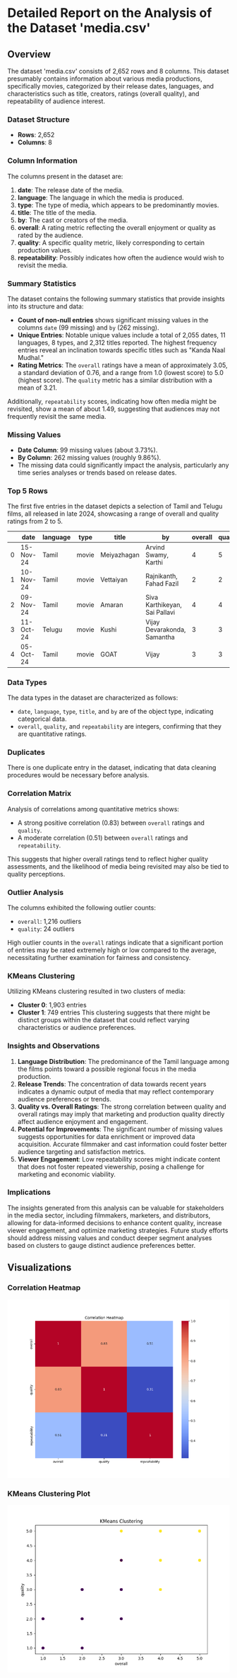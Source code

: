 
 # Detailed Report on the Analysis of the Dataset 'media.csv'

## Overview
The dataset 'media.csv' consists of 2,652 rows and 8 columns. This dataset presumably contains information about various media productions, specifically movies, categorized by their release dates, languages, and characteristics such as title, creators, ratings (overall quality), and repeatability of audience interest.

### Dataset Structure
- **Rows**: 2,652
- **Columns**: 8

### Column Information
The columns present in the dataset are:
1. **date**: The release date of the media.
2. **language**: The language in which the media is produced.
3. **type**: The type of media, which appears to be predominantly movies.
4. **title**: The title of the media.
5. **by**: The cast or creators of the media.
6. **overall**: A rating metric reflecting the overall enjoyment or quality as rated by the audience.
7. **quality**: A specific quality metric, likely corresponding to certain production values.
8. **repeatability**: Possibly indicates how often the audience would wish to revisit the media.

### Summary Statistics
The dataset contains the following summary statistics that provide insights into its structure and data:
- **Count of non-null entries** shows significant missing values in the columns `date` (99 missing) and `by` (262 missing).
- **Unique Entries**: Notable unique values include a total of 2,055 dates, 11 languages, 8 types, and 2,312 titles reported. The highest frequency entries reveal an inclination towards specific titles such as "Kanda Naal Mudhal."
- **Rating Metrics**: The `overall` ratings have a mean of approximately 3.05, a standard deviation of 0.76, and a range from 1.0 (lowest score) to 5.0 (highest score). The `quality` metric has a similar distribution with a mean of 3.21.

Additionally, `repeatability` scores, indicating how often media might be revisited, show a mean of about 1.49, suggesting that audiences may not frequently revisit the same media.

### Missing Values
- **Date Column**: 99 missing values (about 3.73%).
- **By Column**: 262 missing values (roughly 9.86%).
- The missing data could significantly impact the analysis, particularly any time series analyses or trends based on release dates.

### Top 5 Rows
The first five entries in the dataset depicts a selection of Tamil and Telugu films, all released in late 2024, showcasing a range of overall and quality ratings from 2 to 5.

|     | date       | language | type  | title           | by                           | overall | quality | repeatability |
|-----|------------|----------|-------|------------------|-------------------------------|---------|---------|---------------|
| 0   | 15-Nov-24  | Tamil    | movie | Meiyazhagan      | Arvind Swamy, Karthi       | 4       | 5       | 1             |
| 1   | 10-Nov-24  | Tamil    | movie | Vettaiyan        | Rajnikanth, Fahad Fazil    | 2       | 2       | 1             |
| 2   | 09-Nov-24  | Tamil    | movie | Amaran           | Siva Karthikeyan, Sai Pallavi | 4     | 4       | 1             |
| 3   | 11-Oct-24  | Telugu   | movie | Kushi            | Vijay Devarakonda, Samantha | 3       | 3       | 1             |
| 4   | 05-Oct-24  | Tamil    | movie | GOAT             | Vijay                        | 3       | 3       | 1             |

### Data Types
The data types in the dataset are characterized as follows:
- `date`, `language`, `type`, `title`, and `by` are of the object type, indicating categorical data.
- `overall`, `quality`, and `repeatability` are integers, confirming that they are quantitative ratings.

### Duplicates
There is one duplicate entry in the dataset, indicating that data cleaning procedures would be necessary before analysis.

### Correlation Matrix
Analysis of correlations among quantitative metrics shows:
- A strong positive correlation (0.83) between `overall` ratings and `quality`.
- A moderate correlation (0.51) between `overall` ratings and `repeatability`.
  
This suggests that higher overall ratings tend to reflect higher quality assessments, and the likelihood of media being revisited may also be tied to quality perceptions.

### Outlier Analysis
The columns exhibited the following outlier counts:
- `overall`: 1,216 outliers
- `quality`: 24 outliers

High outlier counts in the `overall` ratings indicate that a significant portion of entries may be rated extremely high or low compared to the average, necessitating further examination for fairness and consistency.

### KMeans Clustering
Utilizing KMeans clustering resulted in two clusters of media:
- **Cluster 0**: 1,903 entries
- **Cluster 1**: 749 entries
This clustering suggests that there might be distinct groups within the dataset that could reflect varying characteristics or audience preferences.

### Insights and Observations
1. **Language Distribution**: The predominance of the Tamil language among the films points toward a possible regional focus in the media production.
2. **Release Trends**: The concentration of data towards recent years indicates a dynamic output of media that may reflect contemporary audience preferences or trends.
3. **Quality vs. Overall Ratings**: The strong correlation between quality and overall ratings may imply that marketing and production quality directly affect audience enjoyment and engagement.
4. **Potential for Improvements**: The significant number of missing values suggests opportunities for data enrichment or improved data acquisition. Accurate filmmaker and cast information could foster better audience targeting and satisfaction metrics.
5. **Viewer Engagement**: Low repeatability scores might indicate content that does not foster repeated viewership, posing a challenge for marketing and economic viability.

### Implications
The insights generated from this analysis can be valuable for stakeholders in the media sector, including filmmakers, marketers, and distributors, allowing for data-informed decisions to enhance content quality, increase viewer engagement, and optimize marketing strategies. Future study efforts should address missing values and conduct deeper segment analyses based on clusters to gauge distinct audience preferences better.

## Visualizations

### Correlation Heatmap
![Correlation Heatmap](correlation_heatmap.png)

### KMeans Clustering Plot
![KMeans Clustering Plot](kmeans_clustering.png)
